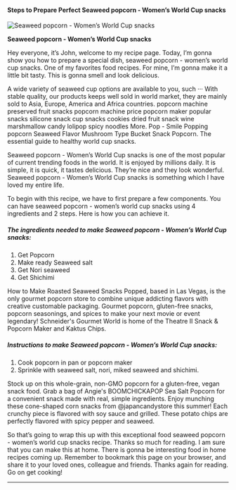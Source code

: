             

#### Steps to Prepare Perfect Seaweed popcorn - Women’s World Cup snacks

![Seaweed popcorn - Women’s World Cup snacks](https://img-global.cpcdn.com/recipes/84c5c99a0b6d58d9/751x532cq70/seaweed-popcorn-womens-world-cup-snacks-recipe-main-photo.jpg)

**Seaweed popcorn - Women’s World Cup snacks**

Hey everyone, it’s John, welcome to my recipe page. Today, I’m gonna show you how to prepare a special dish, seaweed popcorn - women’s world cup snacks. One of my favorites food recipes. For mine, I’m gonna make it a little bit tasty. This is gonna smell and look delicious.

A wide variety of seaweed cup options are available to you, such ··· With stable quality, our products keeps well sold in world market, they are mainly sold to Asia, Europe, America and Africa countries. popcorn machine preserved fruit snacks popcorn machine price popcorn maker popular snacks silicone snack cup snacks cookies dried fruit snack wine marshmallow candy lolipop spicy noodles More. Pop - Smile Popping popcorn Seaweed Flavor Mushroom Type Bucket Snack Popcorn. The essential guide to healthy world cup snacks.

Seaweed popcorn - Women’s World Cup snacks is one of the most popular of current trending foods in the world. It is enjoyed by millions daily. It is simple, it is quick, it tastes delicious. They’re nice and they look wonderful. Seaweed popcorn - Women’s World Cup snacks is something which I have loved my entire life.

To begin with this recipe, we have to first prepare a few components. You can have seaweed popcorn - women’s world cup snacks using 4 ingredients and 2 steps. Here is how you can achieve it.

##### The ingredients needed to make Seaweed popcorn - Women’s World Cup snacks:

1.  Get Popcorn
2.  Make ready Seaweed salt
3.  Get Nori seaweed
4.  Get Shichimi

How to Make Roasted Seaweed Snacks Popped, based in Las Vegas, is the only gourmet popcorn store to combine unique addicting flavors with creative customable packaging. Gourmet popcorn, gluten-free snacks, popcorn seasonings, and spices to make your next movie or event legendary! Schneider's Gourmet World is home of the Theatre II Snack & Popcorn Maker and Kaktus Chips.

##### Instructions to make Seaweed popcorn - Women’s World Cup snacks:

1.  Cook popcorn in pan or popcorn maker
2.  Sprinkle with seaweed salt, nori, miked seaweed and shichimi.

Stock up on this whole-grain, non-GMO popcorn for a gluten-free, vegan snack food. Grab a bag of Angie's BOOMCHICKAPOP Sea Salt Popcorn for a convenient snack made with real, simple ingredients. Enjoy munching these cone-shaped corn snacks from @japancandystore this summer! Each crunchy piece is flavored with soy sauce and grilled. These potato chips are perfectly flavored with spicy pepper and seaweed.

So that’s going to wrap this up with this exceptional food seaweed popcorn - women’s world cup snacks recipe. Thanks so much for reading. I am sure that you can make this at home. There is gonna be interesting food in home recipes coming up. Remember to bookmark this page on your browser, and share it to your loved ones, colleague and friends. Thanks again for reading. Go on get cooking!

* * *
